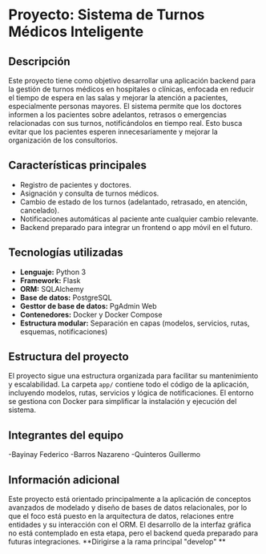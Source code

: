 # Proyecto: Sistema de Turnos Médicos Inteligente

## Descripción

Este proyecto tiene como objetivo desarrollar una aplicación backend para la gestión de turnos médicos en hospitales o clínicas, enfocada en reducir el tiempo de espera en las salas y mejorar la atención a pacientes, especialmente personas mayores. El sistema permite que los doctores informen a los pacientes sobre adelantos, retrasos o emergencias relacionadas con sus turnos, notificándolos en tiempo real. Esto busca evitar que los pacientes esperen innecesariamente y mejorar la organización de los consultorios.

## Características principales

- Registro de pacientes y doctores.
- Asignación y consulta de turnos médicos.
- Cambio de estado de los turnos (adelantado, retrasado, en atención, cancelado).
- Notificaciones automáticas al paciente ante cualquier cambio relevante.
- Backend preparado para integrar un frontend o app móvil en el futuro.

## Tecnologías utilizadas

- **Lenguaje:** Python 3
- **Framework:** Flask
- **ORM:** SQLAlchemy
- **Base de datos:** PostgreSQL
- **Gesttor de base de datos:** PgAdmin Web
- **Contenedores:** Docker y Docker Compose
- **Estructura modular:** Separación en capas (modelos, servicios, rutas, esquemas, notificaciones)

## Estructura del proyecto

El proyecto sigue una estructura organizada para facilitar su mantenimiento y escalabilidad. La carpeta `app/` contiene todo el código de la aplicación, incluyendo modelos, rutas, servicios y lógica de notificaciones. El entorno se gestiona con Docker para simplificar la instalación y ejecución del sistema.

## Integrantes del equipo

-Bayinay Federico
-Barros Nazareno
-Quinteros Guillermo

## Información adicional

Este proyecto está orientado principalmente a la aplicación de conceptos avanzados de modelado y diseño de bases de datos relacionales, por lo que el foco está puesto en la arquitectura de datos, relaciones entre entidades y su interacción con el ORM. El desarrollo de la interfaz gráfica no está contemplado en esta etapa, pero el backend queda preparado para futuras integraciones.
**Dirigirse a la rama principal "develop" **

